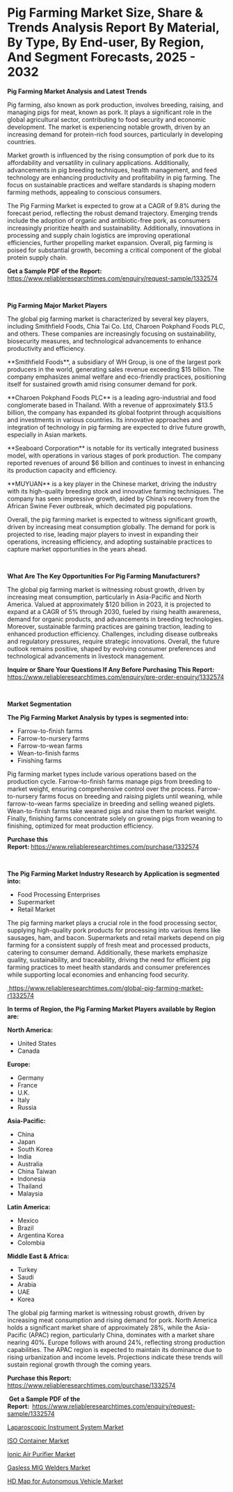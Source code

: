 <p><h1>Pig Farming Market Size, Share & Trends Analysis Report By Material, By Type, By End-user, By Region, And Segment Forecasts, 2025 - 2032</h1></p><p><strong>Pig Farming Market Analysis and Latest Trends</strong></p>
<p><p>Pig farming, also known as pork production, involves breeding, raising, and managing pigs for meat, known as pork. It plays a significant role in the global agricultural sector, contributing to food security and economic development. The market is experiencing notable growth, driven by an increasing demand for protein-rich food sources, particularly in developing countries. </p><p>Market growth is influenced by the rising consumption of pork due to its affordability and versatility in culinary applications. Additionally, advancements in pig breeding techniques, health management, and feed technology are enhancing productivity and profitability in pig farming. The focus on sustainable practices and welfare standards is shaping modern farming methods, appealing to conscious consumers.</p><p>The Pig Farming Market is expected to grow at a CAGR of 9.8% during the forecast period, reflecting the robust demand trajectory. Emerging trends include the adoption of organic and antibiotic-free pork, as consumers increasingly prioritize health and sustainability. Additionally, innovations in processing and supply chain logistics are improving operational efficiencies, further propelling market expansion. Overall, pig farming is poised for substantial growth, becoming a critical component of the global protein supply chain.</p></p>
<p><strong>Get a Sample PDF of the Report:&nbsp;</strong> <a href="https://www.reliableresearchtimes.com/enquiry/request-sample/1332574?utm_campaign=2263&utm_medium=2&utm_source=Github&utm_content=ia&utm_term=24032025&utm_id=pig-farming">https://www.reliableresearchtimes.com/enquiry/request-sample/1332574</a></p>
<p>&nbsp;</p>
<p><strong>Pig Farming Major Market Players</strong></p>
<p><p>The global pig farming market is characterized by several key players, including Smithfield Foods, Chia Tai Co. Ltd, Charoen Pokphand Foods PLC, and others. These companies are increasingly focusing on sustainability, biosecurity measures, and technological advancements to enhance productivity and efficiency.</p><p>**Smithfield Foods**, a subsidiary of WH Group, is one of the largest pork producers in the world, generating sales revenue exceeding $15 billion. The company emphasizes animal welfare and eco-friendly practices, positioning itself for sustained growth amid rising consumer demand for pork.</p><p>**Charoen Pokphand Foods PLC** is a leading agro-industrial and food conglomerate based in Thailand. With a revenue of approximately $13.5 billion, the company has expanded its global footprint through acquisitions and investments in various countries. Its innovative approaches and integration of technology in pig farming are expected to drive future growth, especially in Asian markets.</p><p>**Seaboard Corporation** is notable for its vertically integrated business model, with operations in various stages of pork production. The company reported revenues of around $6 billion and continues to invest in enhancing its production capacity and efficiency.</p><p>**MUYUAN** is a key player in the Chinese market, driving the industry with its high-quality breeding stock and innovative farming techniques. The company has seen impressive growth, aided by China’s recovery from the African Swine Fever outbreak, which decimated pig populations. </p><p>Overall, the pig farming market is expected to witness significant growth, driven by increasing meat consumption globally. The demand for pork is projected to rise, leading major players to invest in expanding their operations, increasing efficiency, and adopting sustainable practices to capture market opportunities in the years ahead.</p></p>
<p>&nbsp;</p>
<p><strong>What Are The Key Opportunities For Pig Farming Manufacturers?</strong></p>
<p><p>The global pig farming market is witnessing robust growth, driven by increasing meat consumption, particularly in Asia-Pacific and North America. Valued at approximately $120 billion in 2023, it is projected to expand at a CAGR of 5% through 2030, fueled by rising health awareness, demand for organic products, and advancements in breeding technologies. Moreover, sustainable farming practices are gaining traction, leading to enhanced production efficiency. Challenges, including disease outbreaks and regulatory pressures, require strategic innovations. Overall, the future outlook remains positive, shaped by evolving consumer preferences and technological advancements in livestock management.</p></p>
<p><strong>Inquire or Share Your Questions If Any Before Purchasing This Report:</strong> <a href="https://www.reliableresearchtimes.com/enquiry/pre-order-enquiry/1332574?utm_campaign=2263&utm_medium=2&utm_source=Github&utm_content=ia&utm_term=24032025&utm_id=pig-farming">https://www.reliableresearchtimes.com/enquiry/pre-order-enquiry/1332574</a></p>
<p>&nbsp;</p>
<p><strong>Market Segmentation</strong></p>
<p><strong>The Pig Farming Market Analysis by types is segmented into:</strong></p>
<p><ul><li>Farrow-to-finish farms</li><li>Farrow-to-nursery farms</li><li>Farrow-to-wean farms</li><li>Wean-to-finish farms</li><li>Finishing farms</li></ul></p>
<p><p>Pig farming market types include various operations based on the production cycle. Farrow-to-finish farms manage pigs from breeding to market weight, ensuring comprehensive control over the process. Farrow-to-nursery farms focus on breeding and raising piglets until weaning, while farrow-to-wean farms specialize in breeding and selling weaned piglets. Wean-to-finish farms take weaned pigs and raise them to market weight. Finally, finishing farms concentrate solely on growing pigs from weaning to finishing, optimized for meat production efficiency.</p></p>
<p><strong>Purchase this Report:&nbsp;</strong><a href="https://www.reliableresearchtimes.com/purchase/1332574?utm_campaign=2263&utm_medium=2&utm_source=Github&utm_content=ia&utm_term=24032025&utm_id=pig-farming">https://www.reliableresearchtimes.com/purchase/1332574</a></p>
<p>&nbsp;</p>
<p><strong>The Pig Farming Market Industry Research by Application is segmented into:</strong></p>
<p><ul><li>Food Processing Enterprises</li><li>Supermarket</li><li>Retail Market</li></ul></p>
<p><p>The pig farming market plays a crucial role in the food processing sector, supplying high-quality pork products for processing into various items like sausages, ham, and bacon. Supermarkets and retail markets depend on pig farming for a consistent supply of fresh meat and processed products, catering to consumer demand. Additionally, these markets emphasize quality, sustainability, and traceability, driving the need for efficient pig farming practices to meet health standards and consumer preferences while supporting local economies and enhancing food security.</p></p>
<p><a href="https://www.reliableresearchtimes.com/global-pig-farming-market-r1332574?utm_campaign=2263&utm_medium=2&utm_source=Github&utm_content=ia&utm_term=24032025&utm_id=pig-farming">&nbsp;https://www.reliableresearchtimes.com/global-pig-farming-market-r1332574</a></p>
<p><strong>In terms of Region, the Pig Farming Market Players available by Region are:</strong></p>
<p>
    <p> <strong> North America: </strong>
        <ul>
            <li>United States</li>
            <li>Canada</li>
        </ul>
        </p> 
    <p> <strong> Europe: </strong>
        <ul>
            <li>Germany</li>
            <li>France</li>
            <li>U.K.</li>
            <li>Italy</li>
            <li>Russia</li>
        </ul>
        </p> 
    <p> <strong> Asia-Pacific: </strong>
        <ul>
            <li>China</li>
            <li>Japan</li>
            <li>South Korea</li>
            <li>India</li>
            <li>Australia</li>
            <li>China Taiwan</li>
            <li>Indonesia</li>
            <li>Thailand</li>
            <li>Malaysia</li>
        </ul>
        </p> 
    <p> <strong> Latin America: </strong>
        <ul>
            <li>Mexico</li>
            <li>Brazil</li>
            <li>Argentina Korea</li>
            <li>Colombia</li>
        </ul>
        </p> 
    <p> <strong> Middle East & Africa: </strong>
        <ul>
            <li>Turkey</li>
            <li>Saudi</li>
            <li>Arabia</li>
            <li>UAE</li>
            <li>Korea</li>
        </ul>
    </p>
    </p>
<p><p>The global pig farming market is witnessing robust growth, driven by increasing meat consumption and rising demand for pork. North America holds a significant market share of approximately 28%, while the Asia-Pacific (APAC) region, particularly China, dominates with a market share nearing 40%. Europe follows with around 24%, reflecting strong production capabilities. The APAC region is expected to maintain its dominance due to rising urbanization and income levels. Projections indicate these trends will sustain regional growth through the coming years.</p></p>
<p><strong>Purchase this Report: </strong><a href="https://www.reliableresearchtimes.com/purchase/1332574?utm_campaign=2263&utm_medium=2&utm_source=Github&utm_content=ia&utm_term=24032025&utm_id=pig-farming">https://www.reliableresearchtimes.com/purchase/1332574</a></p>
<p>&nbsp;<strong>Get a Sample PDF of the Report:&nbsp;&nbsp;</strong><a href="https://www.reliableresearchtimes.com/enquiry/request-sample/1332574?utm_campaign=2263&utm_medium=2&utm_source=Github&utm_content=ia&utm_term=24032025&utm_id=pig-farming">https://www.reliableresearchtimes.com/enquiry/request-sample/1332574</a></p>
<p><strong></strong></p>
<p><p><a href="https://github.com/seherlouize/Market-Research-Report-List-1/blob/main/laparoscopic-instrument-system-market.md?utm_campaign=2263&utm_medium=2&utm_source=Github&utm_content=ia&utm_term=24032025&utm_id=pig-farming">Laparoscopic Instrument System Market</a></p><p><a href="https://www.linkedin.com/pulse/iso-container-market-evolution-future-outlook-forecasting-industry-oysme?utm_campaign=2263&utm_medium=2&utm_source=Github&utm_content=ia&utm_term=24032025&utm_id=pig-farming">ISO Container Market</a></p><p><a href="https://www.linkedin.com/pulse/global-ionic-air-purifier-market-size-2025-2032-technology-aqdye?utm_campaign=2263&utm_medium=2&utm_source=Github&utm_content=ia&utm_term=24032025&utm_id=pig-farming">Ionic Air Purifier Market</a></p><p><a href="https://www.linkedin.com/pulse/gasless-mig-welders-sector-surge-8-growth-roadmap-2032-oqcge?utm_campaign=2263&utm_medium=2&utm_source=Github&utm_content=ia&utm_term=24032025&utm_id=pig-farming">Gasless MIG Welders Market</a></p><p><a href="https://github.com/sadaandilou/Market-Research-Report-List-1/blob/main/hd-map-for-autonomous-vehicle-market.md?utm_campaign=2263&utm_medium=2&utm_source=Github&utm_content=ia&utm_term=24032025&utm_id=pig-farming">HD Map for Autonomous Vehicle Market</a></p></p>